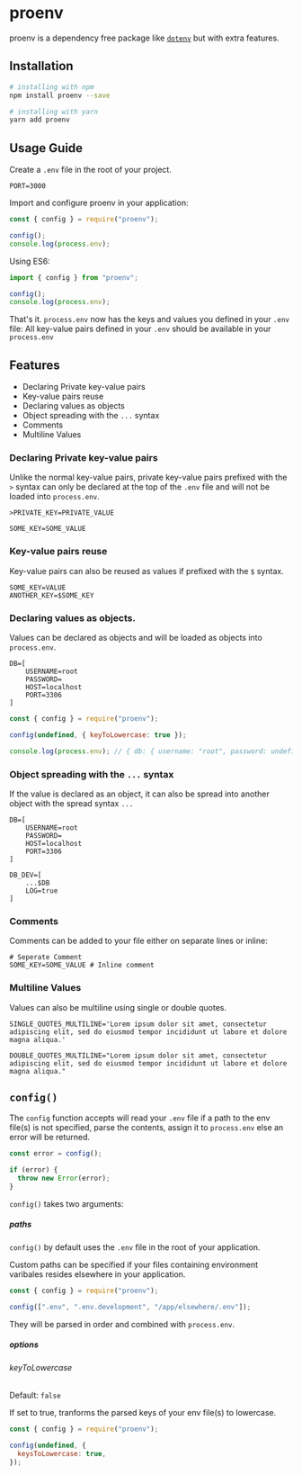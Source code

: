 # proenv

proenv is a dependency free package like [`dotenv`](https://www.npmjs.com/package/dotenv) but with extra features.

## Installation

```bash
# installing with npm
npm install proenv --save
```

```bash
# installing with yarn
yarn add proenv
```

## Usage Guide

Create a `.env` file in the root of your project.

```dosini
PORT=3000
```

Import and configure proenv in your application:

```javascript
const { config } = require("proenv");

config();
console.log(process.env);
```

Using ES6:

```javascript
import { config } from "proenv";

config();
console.log(process.env);
```

That's it. `process.env` now has the keys and values you defined in your `.env` file:
All key-value pairs defined in your `.env` should be available in your `process.env`

## Features

- Declaring Private key-value pairs
- Key-value pairs reuse
- Declaring values as objects
- Object spreading with the `...` syntax
- Comments
- Multiline Values

### Declaring Private key-value pairs

Unlike the normal key-value pairs, private key-value pairs prefixed with the `>` syntax can only be declared at the top of the `.env` file and will not be loaded into `process.env`.

```dosini
>PRIVATE_KEY=PRIVATE_VALUE

SOME_KEY=SOME_VALUE
```

### Key-value pairs reuse

Key-value pairs can also be reused as values if prefixed with the `$` syntax.

```dosini
SOME_KEY=VALUE
ANOTHER_KEY=$SOME_KEY
```

### Declaring values as objects.

Values can be declared as objects and will be loaded as objects into `process.env`.

```dosini
DB=[
    USERNAME=root
    PASSWORD=
    HOST=localhost
    PORT=3306
]
```

```js
const { config } = require("proenv");

config(undefined, { keyToLowercase: true });

console.log(process.env); // { db: { username: "root", password: undefined, host: "localhost", port: "3306" }}
```

### Object spreading with the `...` syntax

If the value is declared as an object, it can also be spread into another object with the spread syntax `...`

```dosini
DB=[
    USERNAME=root
    PASSWORD=
    HOST=localhost
    PORT=3306
]

DB_DEV=[
    ...$DB
    LOG=true
]
```

### Comments

Comments can be added to your file either on separate lines or inline:

```dosini
# Seperate Comment
SOME_KEY=SOME_VALUE # Inline comment
```

### Multiline Values

Values can also be multiline using single or double quotes.

```dosini
SINGLE_QUOTES_MULTILINE='Lorem ipsum dolor sit amet, consectetur adipiscing elit, sed do eiusmod tempor incididunt ut labore et dolore magna aliqua.'

DOUBLE_QUOTES_MULTILINE="Lorem ipsum dolor sit amet, consectetur adipiscing elit, sed do eiusmod tempor incididunt ut labore et dolore magna aliqua."
```

## `config()`

The `config` function accepts will read your `.env` file if a path to the env file(s) is not specified, parse the contents, assign it to
`process.env` else an error will be returned.

```js
const error = config();

if (error) {
  throw new Error(error);
}
```

`config()` takes two arguments:

##### paths

`config()` by default uses the `.env` file in the root of your application.

Custom paths can be specified if your files containing environment varibales resides elsewhere in your application.

```js
const { config } = require("proenv");

config([".env", ".env.development", "/app/elsewhere/.env"]);
```

They will be parsed in order and combined with `process.env`.

##### options

###### keyToLowercase

Default: `false`

If set to true, tranforms the parsed keys of your env file(s) to lowercase.

```js
const { config } = require("proenv");

config(undefined, {
  keysToLowercase: true,
});
```
